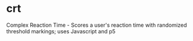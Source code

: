 # crt
Complex Reaction Time - Scores a user's reaction time with randomized threshold markings; uses Javascript and p5
